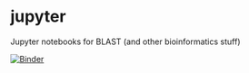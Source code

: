 # jupyter
Jupyter notebooks for BLAST (and other bioinformatics stuff)

[![Binder](https://mybinder.org/badge_logo.svg)](https://mybinder.org/v2/gh/tom6931/jupyter/master)
